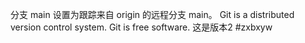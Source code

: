 分支 main 设置为跟踪来自 origin 的远程分支 main。
Git is a distributed version control system.
Git is free software.
这是版本2
#zxbxyw
